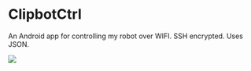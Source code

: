 # ClipbotCtrl

An Android app for controlling my robot over WIFI. SSH encrypted. Uses JSON.

<img src="https://github.com/static55/ClipbotCtrl/blob/master/screenshot.jpg">
